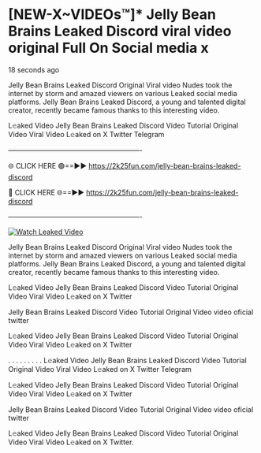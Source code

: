 # [NEW-X~VIDEOs™]* Jelly Bean Brains Leaked Discord viral video original Full On Social media x

18 seconds ago

Jelly Bean Brains Leaked Discord Original Viral video Nudes took the internet by storm and amazed viewers on various Leaked social media platforms. Jelly Bean Brains Leaked Discord, a young and talented digital creator, recently became famous thanks to this interesting video.

L𝚎aked Video Jelly Bean Brains Leaked Discord Video Tutorial Original Video Viral Video L𝚎aked on X Twitter Telegram

———————————————————-

🌐 CLICK HERE 🟢==►► https://2k25fun.com/jelly-bean-brains-leaked-discord

🔴 CLICK HERE 🌐==►► https://2k25fun.com/jelly-bean-brains-leaked-discord

———————————————————-

[![Watch Leaked Video](https://miro.medium.com/v2/resize:fit:828/format:webp/1*cilzJN44JGOrTw9NJCrNHA.gif "Watch Leaked Video")](https://2k25fun.com/jelly-bean-brains-leaked-discord)

Jelly Bean Brains Leaked Discord Original Viral video Nudes took the internet by storm and amazed viewers on various Leaked social media platforms. Jelly Bean Brains Leaked Discord, a young and talented digital creator, recently became famous thanks to this interesting video.

L𝚎aked Video Jelly Bean Brains Leaked Discord Video Tutorial Original Video Viral Video L𝚎aked on X Twitter

Jelly Bean Brains Leaked Discord Video Tutorial Original Video video oficial twitter

L𝚎aked Video Jelly Bean Brains Leaked Discord Video Tutorial Original Video Viral Video L𝚎aked on X Twitter

. . . . . . . . . L𝚎aked Video Jelly Bean Brains Leaked Discord Video Tutorial Original Video Viral Video L𝚎aked on X Twitter Telegram

L𝚎aked Video Jelly Bean Brains Leaked Discord Video Tutorial Original Video Viral Video L𝚎aked on X Twitter

Jelly Bean Brains Leaked Discord Video Tutorial Original Video video oficial twitter

L𝚎aked Video Jelly Bean Brains Leaked Discord Video Tutorial Original Video Viral Video L𝚎aked on X Twitter.
